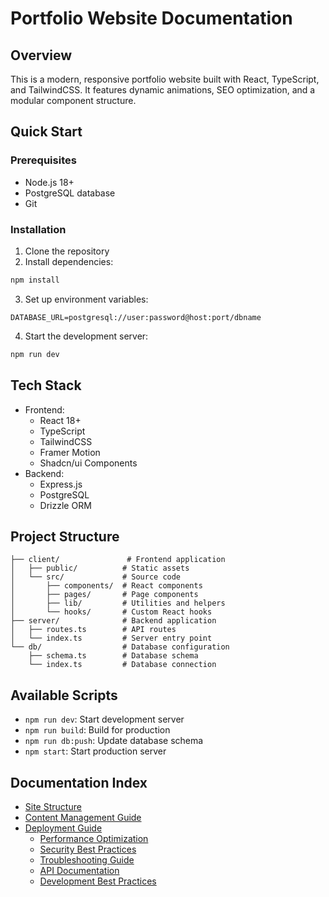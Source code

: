 # Portfolio Website Documentation

## Overview
This is a modern, responsive portfolio website built with React, TypeScript, and TailwindCSS. It features dynamic animations, SEO optimization, and a modular component structure.

## Quick Start

### Prerequisites
- Node.js 18+
- PostgreSQL database
- Git

### Installation
1. Clone the repository
2. Install dependencies:
```bash
npm install
```
3. Set up environment variables:
```env
DATABASE_URL=postgresql://user:password@host:port/dbname
```
4. Start the development server:
```bash
npm run dev
```

## Tech Stack
- Frontend:
  - React 18+
  - TypeScript
  - TailwindCSS
  - Framer Motion
  - Shadcn/ui Components
- Backend:
  - Express.js
  - PostgreSQL
  - Drizzle ORM

## Project Structure
```
├── client/               # Frontend application
│   ├── public/          # Static assets
│   └── src/             # Source code
│       ├── components/  # React components
│       ├── pages/       # Page components
│       ├── lib/         # Utilities and helpers
│       └── hooks/       # Custom React hooks
├── server/              # Backend application
│   ├── routes.ts        # API routes
│   └── index.ts         # Server entry point
└── db/                  # Database configuration
    ├── schema.ts        # Database schema
    └── index.ts         # Database connection
```

## Available Scripts
- `npm run dev`: Start development server
- `npm run build`: Build for production
- `npm run db:push`: Update database schema
- `npm start`: Start production server

## Documentation Index
- [Site Structure](./STRUCTURE.md)
- [Content Management Guide](./CONTENT_GUIDE.md)
- [Deployment Guide](./DEPLOYMENT.md)
  - [Performance Optimization](./DEPLOYMENT.md#performance-optimization)
  - [Security Best Practices](./DEPLOYMENT.md#security-considerations)
  - [Troubleshooting Guide](./DEPLOYMENT.md#troubleshooting)
  - [API Documentation](./DEPLOYMENT.md#api-documentation)
  - [Development Best Practices](./DEPLOYMENT.md#development-best-practices)